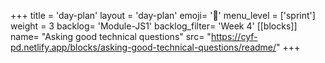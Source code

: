 +++
title = 'day-plan'
layout = 'day-plan'
emoji= '📝'
menu_level = ['sprint']
weight = 3
backlog= 'Module-JS1'
backlog_filter= 'Week 4'
[[blocks]]
name= "Asking good technical questions"
src= "https://cyf-pd.netlify.app/blocks/asking-good-technical-questions/readme/"
+++


